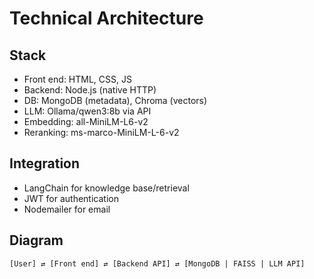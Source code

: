 # Technical Architecture

## Stack
- Front end: HTML, CSS, JS
- Backend: Node.js (native HTTP)
- DB: MongoDB (metadata), Chroma (vectors)
- LLM: Ollama/qwen3:8b via API
- Embedding: all-MiniLM-L6-v2
- Reranking: ms-marco-MiniLM-L-6-v2

## Integration
- LangChain for knowledge base/retrieval
- JWT for authentication
- Nodemailer for email

## Diagram
```
[User] ⇄ [Front end] ⇄ [Backend API] ⇄ [MongoDB | FAISS | LLM API]
```
